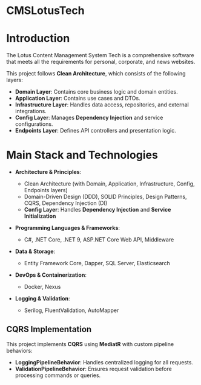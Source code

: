 # CMSLotusTech
# Introduction  

The Lotus Content Management System Tech is a comprehensive software that meets all the requirements for personal, corporate, and news websites.  

This project follows **Clean Architecture**, which consists of the following layers:  

- **Domain Layer**: Contains core business logic and domain entities.  
- **Application Layer**: Contains use cases and DTOs.  
- **Infrastructure Layer**: Handles data access, repositories, and external integrations.  
- **Config Layer**: Manages **Dependency Injection** and service configurations.  
- **Endpoints Layer**: Defines API controllers and presentation logic.

# Main Stack and Technologies  

- **Architecture & Principles**:  
  - Clean Architecture (with Domain, Application, Infrastructure, Config, Endpoints layers)  
  - Domain-Driven Design (DDD), SOLID Principles, Design Patterns, CQRS, Dependency Injection (DI)  
  - **Config Layer**: Handles **Dependency Injection** and **Service Initialization**  

- **Programming Languages & Frameworks**:  
  - C#, .NET Core, .NET 9, ASP.NET Core Web API, Middleware  

- **Data & Storage**:  
  - Entity Framework Core, Dapper, SQL Server, Elasticsearch  

- **DevOps & Containerization**:  
  - Docker, Nexus  

- **Logging & Validation**:  
  - Serilog, FluentValidation, AutoMapper 

## CQRS Implementation  

This project implements **CQRS** using **MediatR** with custom pipeline behaviors:  

- **LoggingPipelineBehavior**: Handles centralized logging for all requests.  
- **ValidationPipelineBehavior**: Ensures request validation before processing commands or queries.
